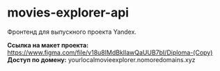 # movies-explorer-api
Фронтенд для выпускного проекта Yandex.

**Ссылка на макет проекта:** https://www.figma.com/file/v18u8IMdBklIawQaUUB7bI/Diploma-(Copy)
**Доступ по домену:** yourlocalmovieexplorer.nomoredomains.xyz